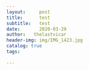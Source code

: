 ```yaml
---
layout:     post
title:      test
subtitle:   test
date:       2020-03-29
author:   thelastvicar
header-img: img/IMG_1423.jpg
catalog: true
tags:
   
---
```


